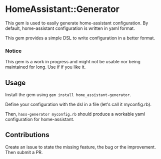 # HomeAssistant::Generator

This gem is used to easily generate home-assistant configuration.
By default, home-assistant configuration is written in yaml format.

This gem provides a simple DSL to write configuration in a better format.

### Notice

This gem is a work in progress and might not be usable nor being maintained for long. Use if if you like it.

## Usage

Install the gem using `gem install home_assistant-generator`.

Define your configuration with the dsl in a file (let's call it myconfig.rb).

Then, `hass-generator myconfig.rb` should produce a workable yaml configuration for home-assistant.

## Contributions

Create an issue to state the missing feature, the bug or the improvement. Then submit a PR.
